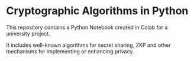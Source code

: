 # Cryptographic Algorithms in Python

This repository contains a Python Notebook created in Colab for a university project. 

It includes well-known algorithms for secret sharing, ZKP and other mechanisms for implementing or enhancing privacy.
